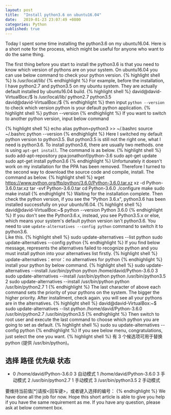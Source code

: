 ```yaml
---
layout: post
title:  "Install python3.6 on ubuntu16.04"
date:   2019-01-23 23:07:49 +0800
categories: Python
published: true
---
```

Today I spent some time installing the python3.6 on my ubuntu16.04.
Here is a short note for the process, which might be useful for anyone who want to do the same thing.

The first thing before you start to install the python3.6 is that you need to know which version of pythons are on your system. On ubuntu16.04 you can use below command to check your python version.
{% highlight shell %}
ls /usr/local/lib/
{% endhighlight %}
For example, before the installation, I have python2.7 and python3.5 on my ubuntu system. They are actually default installed by ubuntu16.04 build.
{% highlight shell %}
david@david-VirtualBox:/$ ls /usr/local/lib/
python2.7  python3.5  
david@david-VirtualBox:/$ 
{% endhighlight %}
then input `python --version` to check which version python is your default python application. 
{% highlight shell %}
python --version
{% endhighlight %}
If you want to switch to another python version, input below command

{% highlight shell %}
echo alias python=python3 >> ~/.bashrc
source ~/.bashrc
python --version
{% endhighlight %}
Here I switched my default python version to python3.5.
But python3.5 is still not the right one, what I need is python3.6. To install python3.6, there are usually two methods. one is using `apt-get install`. The command is as below.
{% highlight shell %}
sudo add-apt-repository ppa:jonathonf/python-3.6
sudo apt-get update
sudo apt-get install python3.6
{% endhighlight %}
Unfortunately it doesn't work on my installation for the PPA has been removed. Therefore I turned to the second way to download the source code and compile, install.
The command as below.
{% highlight shell %}
wget https://www.python.org/ftp/python/3.6.0/Python-3.6.0.tar.xz
xz -d Python-3.6.0.tar.xz
tar -xvf  Python-3.6.0.tar
cd Python-3.6.0
./configure
make
sudo make install
{% endhighlight %}
Waiting for the installation complete. Then check the python version, if you see the "Python 3.6.x", python3.6 has been installed successfully on your ubuntu16.04.
{% highlight shell %}
david@david-VirtualBox:~$ python --version
Python 3.6.0
{% endhighlight %}
If you don't see the Python3.6.x, instead, you see Python3.5.x or else, which means your system's default python version isn't python3.6. You need to use `update-alternatives --config python` command to switch it to python3.6.<br> 
Like this.
{% highlight shell %}
sudo update-alternatives --list python
sudo update-alternatives --config python
{% endhighlight %}
If you find below message, represents the alternatives failed to recognize python and you must install python into your alternatives list firstly.
{% highlight shell %}
update-alternatives：error：no alternatives for python
{% endhighlight %}
install your python by below command.
{% highlight shell %}
sudo update-alternatives --install /usr/bin/python python /home/david/Python-3.6.0 3
sudo update-alternatives --install /usr/bin/python python /usr/bin/python3.5 2
sudo update-alternatives --install /usr/bin/python python /usr/bin/python2.7 1 
{% endhighlight %}
The last character of above each command sets the priority of your pythons on the system. The bigger the higher priority. 
After installment, check again. you will see all your pythons are in the alternatives.
{% highlight shell %}
david@david-VirtualBox:~$ sudo update-alternatives --list python
/home/david/Python-3.6.0
/usr/bin/python2.7
/usr/bin/python3.5
{% endhighlight %}
Then switch to root user and execute the last command to choose which python you are going to set as default.
{% highlight shell %}
sudo su
update-alternatives --config python
{% endhighlight %}
If you see below menu, congratulations, just select the one you want.
{% highlight shell %}
有 3 个候选项可用于替换 python (提供 /usr/bin/python)。

  选择       路径                    优先级  状态
------------------------------------------------------------
* 0            /home/david/Python-3.6.0   3         自动模式
  1            /home/david/Python-3.6.0   3         手动模式
  2            /usr/bin/python2.7         1         手动模式
  3            /usr/bin/python3.5         2         手动模式

要维持当前值[*]请按<回车键>，或者键入选择的编号：
{% endhighlight %}
We have done all the job for now. Hope this short article is able to give you help if you have the same requirement as me. 
If you have any question, please ask at below comment box.
<br>
